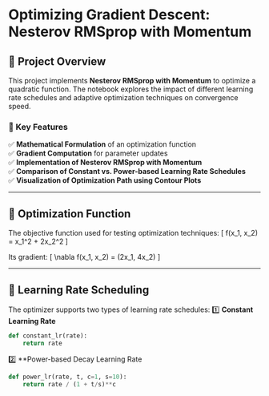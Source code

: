 # Optimizing Gradient Descent: Nesterov RMSprop with Momentum

## **📌 Project Overview**
This project implements **Nesterov RMSprop with Momentum** to optimize a quadratic function. The notebook explores the impact of different learning rate schedules and adaptive optimization techniques on convergence speed.

### **🚀 Key Features**
✅ **Mathematical Formulation** of an optimization function  
✅ **Gradient Computation** for parameter updates  
✅ **Implementation of Nesterov RMSprop with Momentum**  
✅ **Comparison of Constant vs. Power-based Learning Rate Schedules**  
✅ **Visualization of Optimization Path using Contour Plots**  

---

## **📌 Optimization Function**
The objective function used for testing optimization techniques:
\[
f(x_1, x_2) = x_1^2 + 2x_2^2
\]

Its gradient:
\[
\nabla f(x_1, x_2) = (2x_1, 4x_2)
\]

---

## **📌 Learning Rate Scheduling**
The optimizer supports two types of learning rate schedules:
1️⃣ **Constant Learning Rate**  
```python
def constant_lr(rate):
    return rate
```
2️⃣ **Power-based Decay Learning Rate
```python
def power_lr(rate, t, c=1, s=10):
    return rate / (1 + t/s)**c
```
